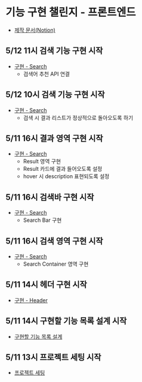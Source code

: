 # 기능 구현 챌린지 - 프론트엔드

- [제작 문서(Notion)](https://time-map.notion.site/Techeer-5ecace250f2344e9a1e2a5cde3c64ffa?pvs=4)

## 5/12 11시 검색 기능 구현 시작

- [구현 - Search](https://time-map.notion.site/Search-122dee3264194e9cb82c642a5cf2d99f?pvs=4)
  - 검색어 추천 API 연결

## 5/12 10시 검색 기능 구현 시작

- [구현 - Search](https://time-map.notion.site/Search-122dee3264194e9cb82c642a5cf2d99f?pvs=4)
  - 검색 시 결과 리스트가 정상적으로 돌아오도록 하기

## 5/11 16시 결과 영역 구현 시작

- [구현 - Search](https://time-map.notion.site/Search-122dee3264194e9cb82c642a5cf2d99f?pvs=4)
  - Result 영역 구현
  - Result 카드에 결과 들어오도록 설정
  - hover 시 description 표현되도록 설정

## 5/11 16시 검색바 구현 시작

- [구현 - Search](https://time-map.notion.site/Search-122dee3264194e9cb82c642a5cf2d99f?pvs=4)
  - Search Bar 구현

## 5/11 16시 검색 영역 구현 시작

- [구현 - Search](https://time-map.notion.site/Search-122dee3264194e9cb82c642a5cf2d99f?pvs=4)
  - Search Container 영역 구현

## 5/11 14시 헤더 구현 시작

- [구현 - Header](https://time-map.notion.site/Header-7806999c8eae4d4faae67c3d09c60737?pvs=4)

## 5/11 14시 구현할 기능 목록 설계 시작

- [구현할 기능 목록 설계](https://time-map.notion.site/884a57dbcdd24e30815021488287e77f?pvs=4)

## 5/11 13시 프로젝트 세팅 시작

- [프로젝트 세팅](https://time-map.notion.site/d31c8754ba6740e5b5deb2ce37cce29c?pvs=4)
